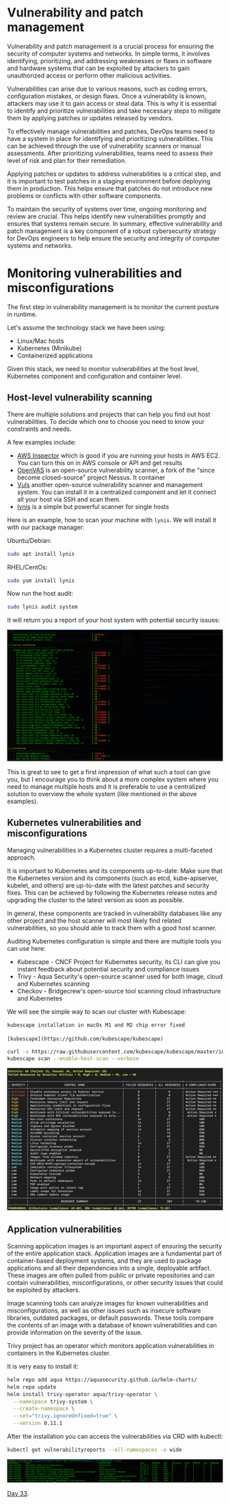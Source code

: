 # Vulnerability and patch management

Vulnerability and patch management is a crucial process for ensuring the security of computer systems and networks. In simple terms, it involves identifying, prioritizing, and addressing weaknesses or flaws in software and hardware systems that can be exploited by attackers to gain unauthorized access or perform other malicious activities.

Vulnerabilities can arise due to various reasons, such as coding errors, configuration mistakes, or design flaws. Once a vulnerability is known, attackers may use it to gain access or steal data. This is why it is essential to identify and prioritize vulnerabilities and take necessary steps to mitigate them by applying patches or updates released by vendors.

To effectively manage vulnerabilities and patches, DevOps teams need to have a system in place for identifying and prioritizing vulnerabilities. This can be achieved through the use of vulnerability scanners or manual assessments. After prioritizing vulnerabilities, teams need to assess their level of risk and plan for their remediation.

Applying patches or updates to address vulnerabilities is a critical step, and it is important to test patches in a staging environment before deploying them in production. This helps ensure that patches do not introduce new problems or conflicts with other software components.

To maintain the security of systems over time, ongoing monitoring and review are crucial. This helps identify new vulnerabilities promptly and ensures that systems remain secure. In summary, effective vulnerability and patch management is a key component of a robust cybersecurity strategy for DevOps engineers to help ensure the security and integrity of computer systems and networks.


# Monitoring vulnerabilities and misconfigurations

The first step in vulnerability management is to monitor the current posture in runtime.

Let's assume the technology stack we have been using:
* Linux/Mac hosts
* Kubernetes (Minikube)
* Containerized applications

Given this stack, we need to monitor vulnerabilities at the host level, Kubernetes component and configuration and container level.

## Host-level vulnerability scanning

There are multiple solutions and projects that can help you find out host vulnerabilities. To decide which one to choose you need to know your constraints and needs.

A few examples include:
* [AWS Inspector](https://aws.amazon.com/inspector/) which is good if you are running your hosts in AWS EC2. You can turn this on in AWS console or API and get results
* [OpenVAS](https://www.openvas.org/) is an open-source vulnerability scanner, a fork of the "since become closed-source" project Nessus. It container 
* [Vuls](https://vuls.io/) another open-source vulnerability scanner and management system. You can install it in a centralized component and let it connect all your host via SSH and scan them.
* [lynis](https://cisofy.com/lynis/) is a simple but powerful scanner for single hosts

Here is an example, how to scan your machine with `lynis`. We will install it with our package manager:

Ubuntu/Debian:
```bash
sudo apt install lynis
```

RHEL/CentOs:
```bash
sudo yum install lynis
```

Now run the host audit:
```bash
sudo lynis audit system
```

It will return you a report of your host system with potential security issues:

![](images/day32-1.png)

This is great to see to get a first impression of what such a tool can give you, but I encourage you to think about a more complex system where you need to manage multiple hosts and it is preferable to use a centralized solution to overview the whole system (like mentioned in the above examples).


## Kubernetes vulnerabilities and misconfigurations

Managing vulnerabilities in a Kubernetes cluster requires a multi-faceted approach.

It is important to Kubernetes and its components up-to-date: Make sure that the Kubernetes version and its components (such as etcd, kube-apiserver, kubelet, and others) are up-to-date with the latest patches and security fixes. This can be achieved by following the Kubernetes release notes and upgrading the cluster to the latest version as soon as possible.

In general, these components are tracked in vulnerability databases like any other project and the host scanner will most likely find related vulnerabilities, so you should able to track them with a good host scanner.

Auditing Kubernetes configuration is simple and there are multiple tools you can use here:
* Kubescape - CNCF Project for Kubernetes security, its CLI can give you instant feedback about potential security and compliance issues
* Trivy - Aqua Security's open-source scanner used for both image, cloud and Kubernetes scanning
* Checkov - Bridgecrew's open-source tool scanning cloud infrastructure and Kubernetes 


We will see the simple way to scan our cluster with Kubescape:

```
kubescape installation in macOs M1 and M2 chip error fixed

[kubescape](https://github.com/kubescape/kubescape)

```



```bash
curl -s https://raw.githubusercontent.com/kubescape/kubescape/master/install.sh | /bin/bash
kubescape scan --enable-host-scan --verbose
```

![](https://raw.githubusercontent.com/kubescape/kubescape/master/docs/img/summary.png)

## Application vulnerabilities

Scanning application images is an important aspect of ensuring the security of the entire application stack. Application images are a fundamental part of container-based deployment systems, and they are used to package applications and all their dependencies into a single, deployable artifact. These images are often pulled from public or private repositories and can contain vulnerabilities, misconfigurations, or other security issues that could be exploited by attackers.

Image scanning tools can analyze images for known vulnerabilities and misconfigurations, as well as other issues such as insecure software libraries, outdated packages, or default passwords. These tools compare the contents of an image with a database of known vulnerabilities and can provide information on the severity of the issue.

Trivy project has an operator which monitors application vulnerabilities in containers in the Kubernetes cluster.

It is very easy to install it:
```bash
helm repo add aqua https://aquasecurity.github.io/helm-charts/
helm repo update
helm install trivy-operator aqua/trivy-operator \
  --namespace trivy-system \
  --create-namespace \
  --set="trivy.ignoreUnfixed=true" \
  --version 0.11.1
```

After the installation you can access the vulnerabilities via CRD with kubectl:
```bash
kubectl get vulnerabilityreports --all-namespaces -o wide
```
![](images/day32-2.png)

[Day 33](day33.md).
